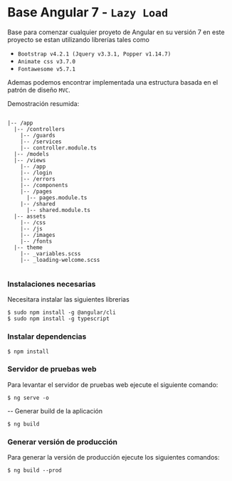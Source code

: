 # Base Angular 7 - `Lazy Load`

 Base para comenzar cualquier proyeto de Angular en su versión 7 en este proyecto se estan utilizando librerías tales como
* `Bootstrap v4.2.1 (Jquery v3.3.1, Popper v1.14.7)`
* `Animate css v3.7.0`
* `Fontawesome v5.7.1`

Ademas podemos encontrar implementada una estructura basada en el patrón de diseño `MVC`.

Demostración resumida:
```

|-- /app
  |-- /controllers
    |-- /guards
    |-- /services
    |-- controller.module.ts
  |-- /models
  |-- /views
    |-- /app
    |-- /login
    |-- /errors
    |-- /components
    |-- /pages
      |-- pages.module.ts
    |-- /shared
      |-- shared.module.ts
  |-- assets
    |-- /css
    |-- /js
    |-- /images
    |-- /fonts
  |-- theme
    |-- _variables.scss
    |-- _loading-welcome.scss
    
```

### Instalaciones necesarias
Necesitara instalar las siguientes librerias
```
$ sudo npm install -g @angular/cli
$ sudo npm install -g typescript
```

### Instalar dependencias
```
$ npm install
```

### Servidor de pruebas web
Para levantar el servidor de pruebas web ejecute el siguiente comando:
```
$ ng serve -o
```

-- Generar build de la aplicación
```
$ ng build
```

### Generar versión de producción
Para generar la versión de producción ejecute los siguientes comandos:
```
$ ng build --prod
```